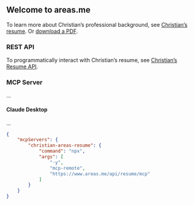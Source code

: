 ## Welcome to areas.me

To learn more about Christian’s professional background, see [Christian’s resume](https://www.areas.me). Or [download a PDF](https://www.areas.me/api/resume/d5a5e5dc-f2dd-4f5a-8745-0e835d9f26a5/pdf).

### REST API

To programmatically interact with Christian’s resume, see [Christian’s Resume API](https://www.postman.com/areas-team/workspace/christians-resume-api).

### MCP Server

...

#### Claude Desktop

...

``` json
{
	"mcpServers": {
		"christian-areas-resume": {
			"command": "npx",
			"args": [
				"-y",
				"mcp-remote",
				"https://www.areas.me/api/resume/mcp"
			]
		}
	}
}
```
